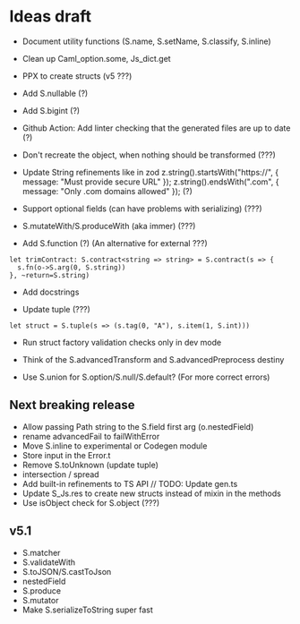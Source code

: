 # Ideas draft

- Document utility functions (S.name, S.setName, S.classify, S.inline)

- Clean up Caml_option.some, Js_dict.get

- PPX to create structs (v5 ???)

- Add S.nullable (?)

- Add S.bigint (?)

- Github Action: Add linter checking that the generated files are up to date (?)

- Don't recreate the object, when nothing should be transformed (???)

- Update String refinements like in zod
  z.string().startsWith("https://", { message: "Must provide secure URL" });
  z.string().endsWith(".com", { message: "Only .com domains allowed" }); (?)

- Support optional fields (can have problems with serializing) (???)

- S.mutateWith/S.produceWith (aka immer) (???)

- Add S.function (?) (An alternative for external ???)

```
let trimContract: S.contract<string => string> = S.contract(s => {
  s.fn(o->S.arg(0, S.string))
}, ~return=S.string)
```

- Add docstrings

- Update tuple (???)

```
let struct = S.tuple(s => (s.tag(0, "A"), s.item(1, S.int)))
```

- Run struct factory validation checks only in dev mode

- Think of the S.advancedTransform and S.advancedPreprocess destiny

- Use S.union for S.option/S.null/S.default? (For more correct errors)

## Next breaking release

- Allow passing Path string to the S.field first arg (o.nestedField)
- rename advancedFail to failWithError
- Move S.inline to experimental or Codegen module
- Store input in the Error.t
- Remove S.toUnknown (update tuple)
- intersection / spread
- Add built-in refinements to TS API
  // TODO: Update gen.ts
- Update S_Js.res to create new structs instead of mixin in the methods
- Use isObject check for S.object (???)

## v5.1

- S.matcher
- S.validateWith
- S.toJSON/S.castToJson
- nestedField
- S.produce
- S.mutator
- Make S.serializeToString super fast
